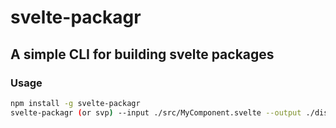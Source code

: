 # svelte-packagr

## A simple CLI for building svelte packages

### Usage

```bash
npm install -g svelte-packagr
svelte-packagr (or svp) --input ./src/MyComponent.svelte --output ./dist
```
